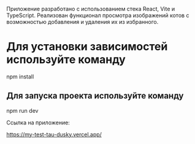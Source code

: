 Приложение разработано с использованием стека React, Vite и TypeScript. Реализован функционал просмотра изображений котов с возможностью добавления и удаления их из избранного.

# Для установки зависимостей используйте команду

npm install

## Для запуска проекта используйте команду

npm run dev

Ссылка на приложение:

https://my-test-tau-dusky.vercel.app/

     
